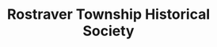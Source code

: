 ---
layout: repo
title: "Rostraver Township Historical Society"
id: 13153
permalink: repos/13153/
---